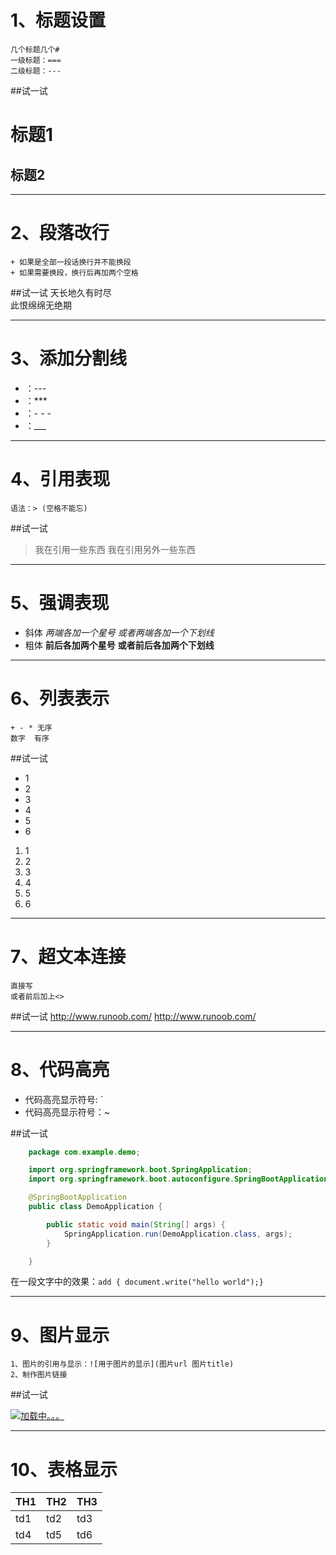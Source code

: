 # 1、标题设置
    几个标题几个#
    一级标题：===
    二级标题：---
##试一试

标题1
===
标题2
---

---
# 2、段落改行
    + 如果是全部一段话换行并不能换段
    + 如果需要换段，换行后再加两个空格

##试一试
天长地久有时尽  
此恨绵绵无绝期

---
# 3、添加分割线
+ ：---
+ ：***
+ ：- - - 
+ ：___

---
# 4、引用表现
    语法：> (空格不能忘)
##试一试
> 我在引用一些东西
> 我在引用另外一些东西

---
# 5、强调表现
+ 斜体
  *两端各加一个星号*
  _或者两端各加一个下划线_
+ 粗体
  **前后各加两个星号**
  __或者前后各加两个下划线__
---

# 6、列表表示
    + - * 无序
    数字  有序
##试一试
- 1
- 2
- 3
- 4
- 5
- 6
  
1. 1
2. 2
3. 3
4. 4
5. 5
6. 6

---
# 7、超文本连接
    直接写
    或者前后加上<>

##试一试
http://www.runoob.com/
<http://www.runoob.com/>

---

# 8、代码高亮

- 代码高亮显示符号: `
- 代码高亮显示符号：~

##试一试
```java
    package com.example.demo;

    import org.springframework.boot.SpringApplication;
    import org.springframework.boot.autoconfigure.SpringBootApplication;

    @SpringBootApplication
    public class DemoApplication {

        public static void main(String[] args) {
            SpringApplication.run(DemoApplication.class, args);
        }

    }
```

在一段文字中的效果：`add { document.write("hello world");}`

---

# 9、图片显示
    1、图片的引用与显示：![用于图片的显示](图片url 图片title)
    2、制作图片链接
##试一试

[![加载中。。。](https://p2.ssl.qhimgs1.com/bdr/594__/t015aae573913ea4772.jpg "图片")](http://www.runoob.com/)


---

# 10、表格显示

| TH1 | TH2 | TH3 |
----|----|----
|td1|td2|td3|
|td4|td5|td6|